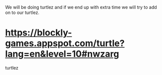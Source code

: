 We will be doing turtlez and if we end up with extra time we will try to add on to our turtlez.

https://blockly-games.appspot.com/turtle?lang=en&level=10#nwzarg
===========

turtlez
